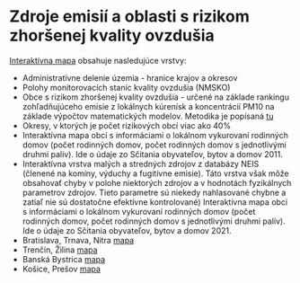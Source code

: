 # Zdroje emisií a oblasti s rizikom zhoršenej kvality ovzdušia


[Interaktívna mapa](orko_v8.html) obsahuje nasledujúce vrstvy:
- Administratívne delenie územia - hranice krajov a okresov
- Polohy monitorovacích staníc kvality ovzdušia (NMSKO)
- Obce s rizikom zhoršenej kvality ovzdušia  - určené na základe rankingu zohľadňujúceho emisie 
  z lokálnych kúrenísk a koncentrácií PM10 na základe výpočtov matematických modelov. 
  Metodika je popísaná  <a href=" https://www.shmu.sk/sk/?page=996" title="Link">tu</a>
- Okresy, v ktorých je počet rizikových obcí viac ako 40%
- Interaktívna mapa obcí s informáciami o  lokálnom vykurovaní rodinných domov 
  (počet rodinných domov, počet rodinných domov s jednotlivými druhmi palív). 
  Ide o údaje zo Sčitania  obyvateľov, bytov a domov 2011. 
- Interaktívna vrstva malých a stredných zdrojov z databázy NEIS (členené na komíny, výduchy a fugitívne emisie). 
  Táto vrstva však môže obsahovať chyby v polohe niektorých zdrojov a v hodnotách fyzikálnych parametrov zdrojov. 
  Tieto parametre sú niekedy nahlasované chybne a zatiaľ nie sú dostatočne efektívne kontrolované)
Interaktívna mapa obcí s informáciami o  lokálnom vykurovaní rodinných domov
(počet rodinných domov, počet rodinných domov s jednotlivými druhmi palív).
Ide o údaje zo Sčitania  obyvateľov, bytov a domov 2021.
- Bratislava, Trnava, Nitra [mapa](orko_v8_z1.html)
- Trenčín, Žilina [mapa](orko_v8_z2.html)
- Banská Bystrica [mapa](orko_v8_z3.html)
- Košice, Prešov [mapa](orko_v8_z4.html)
